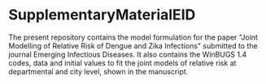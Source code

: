 # SupplementaryMaterialEID
The present repository contains the model formulation for the paper "Joint Modelling of Relative Risk of Dengue and Zika Infections" submitted to the journal Emerging Infectious Diseases. It also contains the  WinBUGS 1.4 codes, data and initial values to fit the joint models of relative risk at departmental and city level, shown in the manuscript.
